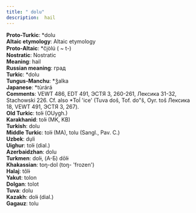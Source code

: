```yaml
---
title: " dolu"
description:  hail
---
```


<strong>Proto-Turkic</strong>:  *dolu<br>
<strong>Altaic etymology</strong>:  Altaic etymology<br>
<strong> Proto-Altaic</strong>:  *či̯òlú ( ~ t-)<br>
<strong>Nostratic</strong>:  Nostratic<br>
<strong>Meaning</strong>:  hail<br>
<strong>Russian meaning</strong>:  град<br>
<strong>Turkic</strong>:  *dolu<br>
<strong>Tungus-Manchu</strong>:  *ǯalka<br>
<strong>Japanese</strong>:  *tùrárá<br>
<strong>Comments</strong>:  VEWT 486, EDT 491, ЭСТЯ 3, 260-261, Лексика 31-32, Stachowski 226. Cf. also *Toĺ 'ice' (Tuva doš, Tof. do"š, Oyr. toš Лексика 18, VEWT 491, ЭСТЯ 3, 267).<br>
<strong>Old Turkic</strong>:  tolɨ (OUygh.)<br>
<strong>Karakhanid</strong>:  tolɨ (MK, KB)<br>
<strong>Turkish</strong>:  dolu<br>
<strong>Middle Turkic</strong>:  tolɨ (MA), tolu (Sangl., Pav. C.)<br>
<strong>Uzbek</strong>:  dụli<br>
<strong>Uighur</strong>:  tolɨ (dial.)<br>
<strong>Azerbaidzhan</strong>:  dolu<br>
<strong>Turkmen</strong>:  dolɨ, (А-Б) dōlɨ<br>
<strong>Khakassian</strong>:  toŋ-dol (toŋ- 'frozen')<br>
<strong>Halaj</strong>:  tôlɨ<br>
<strong>Yakut</strong>:  tolon<br>
<strong>Dolgan</strong>:  tolot<br>
<strong>Tuva</strong>:  dolu<br>
<strong>Kazakh</strong>:  dolɨ (dial.)<br>
<strong>Gagauz</strong>:  tolu<br>


